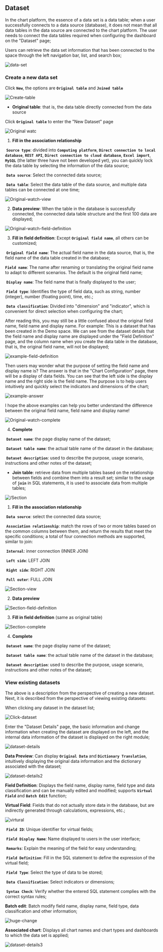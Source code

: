 ## Dataset

In the chart platform, the essence of a data set is a data table; when a user successfully connects to a data source (database), it does not mean that all data tables in the data source are connected to the chart platform. The user needs to connect the data tables required when configuring the dashboard on the "Dataset" page;

Users can retrieve the data set information that has been connected to the space through the left navigation bar, list, and search box;

![data-set](../media/data-set.png)

### Create a new data set

Click **`New`**, the options are **`Original table`** and **`Joined table`**

![Create-table](../media/Create-table.png)

- **Original table**: that is, the data table directly connected from the data source

Click **`Original table`** to enter the "New Dataset" page

![Original watc](../media/Original-watch.png)

1. **Fill in the association relationship**

​ **`Source type`**: divided into **`Computing platform`**, **`Direct connection to local database`**, **`REST API`**, **`Direct connection to cloud database`**, **`Excel import`**, **`MySQL`** (the latter three have not been developed yet), you can quickly lock the data table by selecting the information of the data source;

​ **`Data source`**: Select the connected data source;

​ **`Data table`**: Select the data table of the data source, and multiple data tables can be connected at one time;

![Original-watch-view](../media/Original-watch-view.png)

2. **Data preview**: When the table in the database is successfully connected, the connected data table structure and the first 100 data are displayed;

![Original-watch-field-definition](../media/Original-watch-field-definition.png)

3. **Fill in field definition**: Except **`Original field name`**, all others can be customized;

​ **`Original field name`**: The actual field name in the data source, that is, the field name of the data table created in the database;

​**`Field name`**: The name after renaming or translating the original field name to adapt to different scenarios. The default is the original field name;

​ **`Display name`**: The field name that is finally displayed to the user;

​ **`Field type`**: Identifies the type of field data, such as string, number (integer), number (floating point), time, etc.;

​ **`Data classification`**: Divided into "dimension" and "indicator", which is convenient for direct selection when configuring the chart;

After reading this, you may still be a little confused about the original field name, field name and display name. For example: This is a dataset that has been created in the Demo space. We can see from the dataset details that the field name and display name are displayed under the "Field Definition" page, and the column name when you create the data table in the database, that is, the original field name, will not be displayed;

![example-field-definition](../media/example-field-definition.png)

Then users may wonder what the purpose of setting the field name and display name is? The answer is that in the "Chart Configuration" page, there will be a display of data fields. You can see that the left side is the display name and the right side is the field name. The purpose is to help users intuitively and quickly select the indicators and dimensions of the chart;

![example-answer](../media/example-answer.png)

I hope the above examples can help you better understand the difference between the original field name, field name and display name!

![Original-watch-complete](../media/Original-watch-complete.png)

4. **Complete**

​ **`Dataset name`**: the page display name of the dataset;

​ **`Dataset table name`**: the actual table name of the dataset in the database;

​ **`Dataset description`**: used to describe the purpose, usage scenario, instructions and other notes of the dataset;

- **Join table**: retrieve data from multiple tables based on the relationship between fields and combine them into a result set; similar to the usage of **`join`** in SQL statements, it is used to associate data from multiple tables;

![/Section](../media/Section.png)

1. **Fill in the association relationship**

​ **`Data source`**: select the connected data source;

​ **`Association relationship`**: match the rows of two or more tables based on the common columns between them, and return the results that meet the specific conditions; a total of four connection methods are supported, similar to join:

​ **`Internal`**: inner connection (INNER JOIN)

​ **`Left side`**: LEFT JOIN

​ **`Right side`**: RIGHT JOIN

​ **`Full outer`**: FULL JOIN

![Section-view](../media/Section-view.png)

2. **Data preview**

![Section-field-definition](../media/Section-field-definition.png)

3. **Fill in field definition** (same as original table)

![Section-complete](../media/Section-complete.png)

4. **Complete**

​ **`Dataset name`**: the page display name of the dataset;

​ **`Dataset table name`**: the actual table name of the dataset in the database;

​ **`Dataset description`**: used to describe the purpose, usage scenario, instructions and other notes of the dataset;

### View existing datasets

The above is a description from the perspective of creating a new dataset. Next, it is described from the perspective of viewing existing datasets:

When clicking any dataset in the dataset list;

![Click-dataset](../media/Click-dataset.png)

Enter the "Dataset Details" page, the basic information and change information when creating the dataset are displayed on the left, and the internal data information of the dataset is displayed on the right module;

![dataset-details](../media/dataset-details.png)

**Data Preview**: Can display **`Original Data`** and **`Dictionary Translation`**, intuitively displaying the original data information and the dictionary associated with the dataset;

![dataset-details2](../media/dataset-details2.png)

**Field Definition**: Displays the field name, display name, field type and data classification and can be manually edited and modified; supports **`Virtual Field`** and **`Batch Edit`** function;

**Virtual Field**: Fields that do not actually store data in the database, but are indirectly generated through calculations, expressions, etc.;

![virtural](../media/virtural.png)

​ **`Field ID`**: Unique identifier for virtual fields;

​ **`Field Display Name`**: Name displayed to users in the user interface;

​ **`Remarks`**: Explain the meaning of the field for easy understanding;

​ **`Field Definition`**: Fill in the SQL statement to define the expression of the virtual field;

​ **`Field Type`**: Select the type of data to be stored;

​ **`Data Classification`**: Select indicators or dimensions;

​ **`Syntax Check`**: Verify whether the entered SQL statement complies with the correct syntax rules;

**Batch edit**: Batch modify field name, display name, field type, data classification and other information;

![huge-change](../media/huge-change.png)

**Associated chart**: Displays all chart names and chart types and dashboards to which the data set is applied;

![dataset-details3](../media/dataset-details3.png)

​